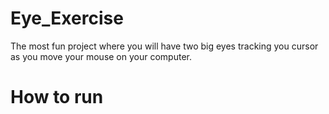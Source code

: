 # Eye_Exercise

The most fun project where you will have two big eyes tracking you cursor as you move your mouse on your computer.

# How to run
